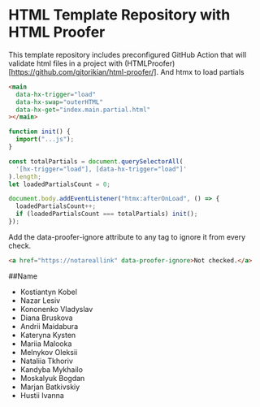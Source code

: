 # HTML Template Repository with HTML Proofer

This template repository includes preconfigured GitHub Action that will validate html files in a project with (HTMLProofer)[https://github.com/gjtorikian/html-proofer/].
And htmx to load partials

```html
<main
  data-hx-trigger="load"
  data-hx-swap="outerHTML"
  data-hx-get="index.main.partial.html"
></main>
```

```js
function init() {
  import("...js");
}

const totalPartials = document.querySelectorAll(
  '[hx-trigger="load"], [data-hx-trigger="load"]'
).length;
let loadedPartialsCount = 0;

document.body.addEventListener("htmx:afterOnLoad", () => {
  loadedPartialsCount++;
  if (loadedPartialsCount === totalPartials) init();
});
```

Add the data-proofer-ignore attribute to any tag to ignore it from every check.

```html
<a href="https://notareallink" data-proofer-ignore>Not checked.</a>
```

##Name 
  - Kostiantyn Kobel 
  - Nazar Lesiv
  - Kononenko Vladyslav
  - Diana Bruskova
  - Andrii Maidabura
  - Kateryna Kysten
  - Mariia Malooka
  - Melnykov Oleksii
  - Nataliia Tkhoriv
  - Kandyba Mykhailo
  - Moskalyuk Bogdan
  - Marjan Batkivskiy
  - Hustii Ivanna
